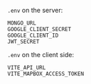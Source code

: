 `.env` on the server:
```
MONGO_URL
GOOGLE_CLIENT_SECRET 
GOOGLE_CLIENT_ID
JWT_SECRET
```

`.env` on the client side:
```
VITE_API_URL
VITE_MAPBOX_ACCESS_TOKEN
```
